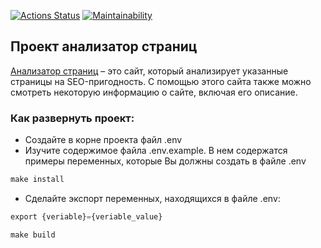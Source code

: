 [![Actions Status](https://github.com/Rudich1988/python-project-83/actions/workflows/pyci.yml/badge.svg)](https://github.com/Rudich1988/python-project-83/actions)
[![Maintainability](https://api.codeclimate.com/v1/badges/b573da64cfd884eb8d20/maintainability)](https://codeclimate.com/github/Rudich1988/python-project-83/maintainability)


## Проект анализатор страниц
[Анализатор страниц](https://hexlet-code-7njy.onrender.com/) – это сайт, который анализирует указанные страницы на SEO-пригодность. С помощью этого сайта также можно смотреть некоторую информацию о сайте, включая его описание.


### Как развернуть проект:
- Создайте в корне проекта файл .env
- Изучите содержимое файла .env.example. В нем содержатся примеры переменных, которые Вы должны создать в файле .env

```python
make install
```

- Сделайте экспорт переменных, находящихся в файле .env:

```python
export {veriable}={veriable_value}
```

```python
make build
```
